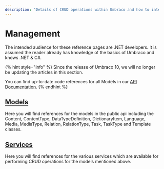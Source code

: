 ```yaml
---
description: "Details of CRUD operations within Umbraco and how to interact with the data persisted in the database"
---
```


# Management

The intended audience for these reference pages are .NET developers. It is assumed the reader already has knowledge of the basics of Umbraco and knows .NET & C#.

{% hint style="info" %}
Since the release of Umbraco 10, we will no longer be updating the articles in this section.

You can find up-to-date code references for all Models in our [API Documentation](https://apidocs.umbraco.com/v10/csharp/api/Umbraco.Cms.Core.Models.html).
{% endhint %}

## [Models](models/)
Here you will find references for the models in the public api including the Content, ContentType, DataTypeDefinition, DictionaryItem, Language, Media, MediaType, Relation, RelationType, Task, TaskType and Template classes.

## [Services](services/)
Here you will find references for the various services which are available for performing CRUD operations for the models mentioned above.
